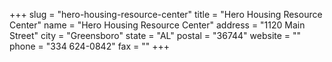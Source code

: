 +++
slug = "hero-housing-resource-center"
title = "Hero Housing Resource Center"
name = "Hero Housing Resource Center"
address = "1120 Main Street"
city = "Greensboro"
state = "AL"
postal = "36744"
website = ""
phone = "334 624-0842"
fax = ""
+++
